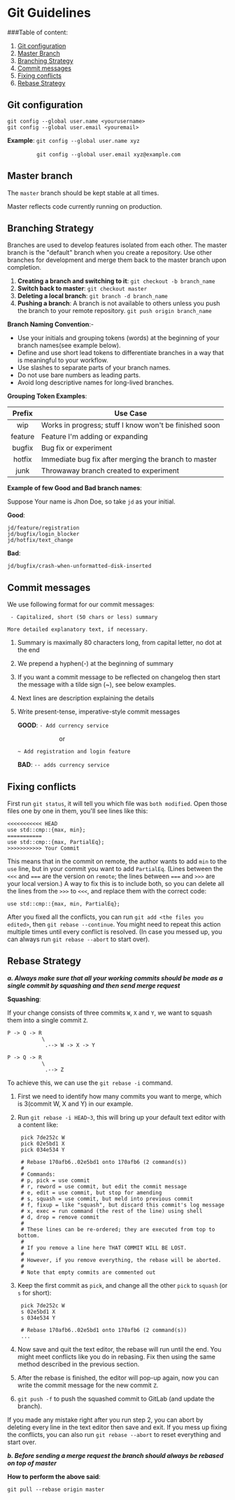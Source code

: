 # Git Guidelines

###Table of content:
1. [Git configuration](#git-configuration)
2. [Master Branch](#master-branch)
3. [Branching Strategy](#branching-strategy)
4. [Commit messages](#commit-messages)
5. [Fixing conflicts](#fixing-conflicts)
6. [Rebase Strategy](#rebase-strategy)


## Git configuration

```
git config --global user.name <yourusername>
git config --global user.email <youremail>
```

   **Example**:
   `git config --global user.name xyz`


   &nbsp;&nbsp;&nbsp;&nbsp;&nbsp;&nbsp;&nbsp;&nbsp;&nbsp;&nbsp;&nbsp;&nbsp;&nbsp;&nbsp;&nbsp;&nbsp;&nbsp;`git config --global user.email xyz@example.com`

## Master branch

The `master` branch should be kept stable at all times.

Master reflects code currently running on production.

## Branching Strategy

Branches are used to develop features isolated from each other.
The master branch is the "default" branch when you create a repository.
Use other branches for development and merge them back to the master branch upon completion.

   1. **Creating a branch and switching to it**: `git checkout -b branch_name`
   2. **Switch back to master**: `git checkout master`
   3. **Deleting a local branch**: `git branch -d branch_name`
   4. **Pushing a branch**: A branch is not available to others unless you push the branch to your remote repository. `git push origin branch_name`

**Branch Naming Convention**:-
* Use your initials and grouping tokens (words) at the beginning of your branch names(see example below).
* Define and use short lead tokens to differentiate branches in a way that is meaningful to your workflow.
* Use slashes to separate parts of your branch names.
* Do not use bare numbers as leading parts. 
* Avoid long descriptive names for long-lived branches.

**Grouping Token Examples**:

|Prefix   | Use Case                                              |
|:-------:|-------------------------------------------------------|
| wip     | Works in progress; stuff I know won't be finished soon|
| feature | Feature I'm adding or expanding                       |
| bugfix  | Bug fix or experiment                                 |
| hotfix  | Immediate bug fix after merging the branch to master  |
| junk    | Throwaway branch created to experiment                |

**Example of few Good and Bad branch names**:

Suppose Your name is Jhon Doe, so take `jd` as your initial.

  **Good**:

    jd/feature/registration
    jd/bugfix/login_blocker
    jd/hotfix/text_change

  **Bad**:
  
  `jd/bugfix/crash-when-unformatted-disk-inserted`

## Commit messages

We use following format for our commit messages:

```
 - Capitalized, short (50 chars or less) summary

More detailed explanatory text, if necessary.

```

1. Summary is maximally 80 characters long, from capital letter, no dot at the end
2. We prepend a hyphen(-) at the beginning of summary
3. If you want a commit message to be reflected on changelog then start the message with a tilde sign (~), see below examples.
4. Next lines are description explaining the details
5. Write present-tense, imperative-style commit messages

   **GOOD**:
   `- Add currency service`

   &nbsp;&nbsp;&nbsp;&nbsp;&nbsp;&nbsp;&nbsp;&nbsp;&nbsp;&nbsp;&nbsp;&nbsp;&nbsp;&nbsp;&nbsp;&nbsp;&nbsp;&nbsp;&nbsp;&nbsp;&nbsp;&nbsp;&nbsp;&nbsp;or

    `~ Add registration and login feature`

   **BAD**:
      `-- adds currency service`

## Fixing conflicts

First run `git status`, it will tell you which file was `both modified`. Open those files one by one in them, you'll see lines like this:
```
<<<<<<<<<<< HEAD
use std::cmp::{max, min};
===========
use std::cmp::{max, PartialEq};
>>>>>>>>>>> Your Commit
```

This means that in the commit on remote, the author wants to add `min` to the `use` line, but in your commit you want to add `PartialEq`. (Lines between the `<<<` and `===` are the version on `remote`; the lines between `===` and `>>>` are your local version.) A way to fix this is to include both, so you can delete all the lines from the `>>>` to `<<<`, and replace them with the correct code:

```
use std::cmp::{max, min, PartialEq};
```

After you fixed all the conflicts, you can run `git add <the files you edited>`, then `git rebase --continue`. You might need to repeat this action multiple times until every conflict is resolved. (In case you messed up, you can always run `git rebase --abort` to start over).

## Rebase Strategy

***a. Always make sure that all your working commits should be made as a single commit by squashing and then send merge request***

**Squashing**:

If your change consists of three commits `W`, `X` and `Y`, we want to squash them into a single commit `Z`.

```
P -> Q -> R
           \
            .--> W -> X -> Y
```

```
P -> Q -> R
           \
            .--> Z
```

To achieve this, we can use the `git rebase -i` command.

1. First we need to identify how many commits you want to merge, which is 3(commit W, X and Y) in our example.
2. Run `git rebase -i HEAD~3`, this will bring up your default text editor with a 
content like:


        pick 7de252c W
        pick 02e5bd1 X
        pick 034e534 Y

        # Rebase 170afb6..02e5bd1 onto 170afb6 (2 command(s))
        #
        # Commands:
        # p, pick = use commit
        # r, reword = use commit, but edit the commit message
        # e, edit = use commit, but stop for amending
        # s, squash = use commit, but meld into previous commit
        # f, fixup = like "squash", but discard this commit's log message
        # x, exec = run command (the rest of the line) using shell
        # d, drop = remove commit
        #
        # These lines can be re-ordered; they are executed from top to bottom.
        #
        # If you remove a line here THAT COMMIT WILL BE LOST.
        #
        # However, if you remove everything, the rebase will be aborted.
        #
        # Note that empty commits are commented out


3. Keep the first commit as `pick`, and change all the other `pick` to `squash` (or `s` for short):


        pick 7de252c W
        s 02e5bd1 X
        s 034e534 Y

        # Rebase 170afb6..02e5bd1 onto 170afb6 (2 command(s))
        ...


4. Now save and quit the text editor, the rebase will run until the end. You might meet conflicts like you do in rebasing. Fix then using the same method described in the previous section.
5. After the rebase is finished, the editor will pop-up again, now you can write the commit message for the new commit `Z`.
6. `git push -f` to push the squashed commit to GitLab (and update the branch).

If you made any mistake right after you run step 2, you can abort by deleting every line in the text editor then save and exit. If you mess up fixing the conflicts, you can also run `git rebase --abort` to reset everything and start over.

***b. Before sending a merge request the branch should always be rebased on top of master***

**How to perform the above said**:

`git pull --rebase origin master`
